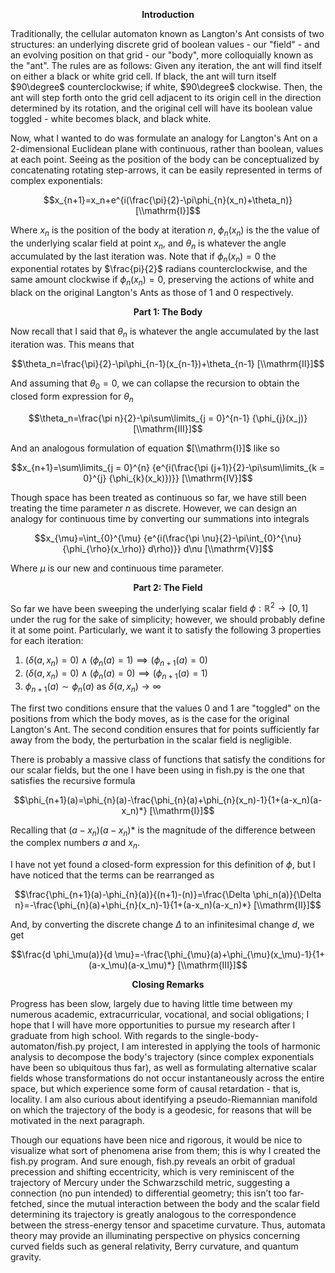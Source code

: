 $$ \textbf{Introduction} $$

Traditionally, the cellular automaton known as Langton's Ant consists of two structures: an underlying discrete grid of boolean values - our "field" - and an evolving position on that grid - our "body", more colloquially known as the "ant".
The rules are as follows: Given any iteration, the ant will find itself on either a black or white grid cell. If black, the ant will turn itself $90\degree$ counterclockwise; if white, $90\degree$ clockwise.
Then, the ant will step forth onto the grid cell adjacent to its origin cell in the direction determined by its rotation, and the original cell will have its boolean value toggled - white becomes black, and black white.

Now, what I wanted to do was formulate an analogy for Langton's Ant on a 2-dimensional Euclidean plane with continuous, rather than boolean, values at each point. 
Seeing as the position of the body can be conceptualized by concatenating rotating step-arrows, it can be easily represented in terms of complex exponentials:

$$x_{n+1}=x_n+e^{i(\frac{\pi}{2}-\pi\phi_{n}(x_n)+\theta_n)}  [\\mathrm{I}]$$

Where $x_n$ is the position of the body at iteration $n$, $\phi_{n}(x_n)$ is the the value of the underlying scalar field at point $x_n$, and $\theta_n$ is whatever the angle accumulated by the last iteration was.
Note that if $\phi_{n}(x_n)=0$ the exponential rotates by $\frac{pi}{2}$ radians counterclockwise, and the same amount clockwise if $\phi_{n}(x_n)=0$, preserving the actions of white and black on the original Langton's Ants as those of 1 and 0 respectively.

$$ \textbf{Part 1: The Body} $$

Now recall that I said that $\theta_n$ is whatever the angle accumulated by the last iteration was. This means that

$$\theta_n=\frac{\pi}{2}-\pi\phi_{n-1}(x_{n-1})+\theta_{n-1}  [\\mathrm{II}]$$

And assuming that $\theta_{0}=0$, we can collapse the recursion to obtain the closed form expression for $\theta_n$

$$\theta_n=\frac{\pi n}{2}-\pi\sum\limits_{j = 0}^{n-1} {\phi_{j}(x_j)}  [\\mathrm{III}]$$

And an analogous formulation of equation $[\\mathrm{I}]$ like so

$$x_{n+1}=\sum\limits_{j = 0}^{n} {e^{i(\frac{\pi (j+1)}{2}-\pi\sum\limits_{k = 0}^{j} {\phi_{k}(x_k)})}}  [\\mathrm{IV}]$$

Though space has been treated as continuous so far, we have still been treating the time parameter $n$ as discrete. However, we can design an analogy for continuous time by converting our summations into integrals

$$x_{\mu}=\int_{0}^{\mu} {e^{i(\frac{\pi \nu}{2}-\pi\int_{0}^{\nu} {\phi_{\rho}(x_\rho)} d\rho)}} d\nu  [\\mathrm{V}]$$

Where $\mu$ is our new and continuous time parameter.

$$ \textbf{Part 2: The Field} $$

So far we have been sweeping the underlying scalar field $\phi: \mathbb{R}^2 \to [0,1]$ under the rug for the sake of simplicity; however, we should probably define it at some point. Particularly, we want it to satisfy the following 3 properties for each iteration:

1. $(\delta(a,x_n)=0) \land (\phi_{n}(a)=1) \implies (\phi_{n+1}(a)=0)$
2. $(\delta(a,x_n)=0) \land (\phi_{n}(a)=0) \implies (\phi_{n+1}(a)=1)$
3. $\phi_{n+1}(a) \sim \phi_{n}(a)$ as $\delta(a,x_n) \to \infty$

The first two conditions ensure that the values 0 and 1 are "toggled" on the positions from which the body moves, as is the case for the original Langton's Ant. The second condition ensures that for points sufficiently far away from the body, the perturbation in the scalar field is negligible.

There is probably a massive class of functions that satisfy the conditions for our scalar fields, but the one I have been using in fish.py is the one that satisfies the recursive formula

$$\phi_{n+1}(a)=\phi_{n}(a)-\frac{\phi_{n}(a)+\phi_{n}(x_n)-1}{1+(a-x_n)(a-x_n)*}  [\\mathrm{I}]$$

Recalling that $(a-x_n)(a-x_n)*$ is the magnitude of the difference between the complex numbers $a$ and $x_n$.

I have not yet found a closed-form expression for this definition of $\phi$, but I have noticed that the terms can be rearranged as 

$$\frac{\phi_{n+1}(a)-\phi_{n}(a)}{(n+1)-(n)}=\frac{\Delta \phi_n(a)}{\Delta n}=-\frac{\phi_{n}(a)+\phi_{n}(x_n)-1}{1+(a-x_n)(a-x_n)*}  [\\mathrm{II}]$$

And, by converting the discrete change $\Delta$ to an infinitesimal change $d$, we get

$$\frac{d \phi_\mu(a)}{d \mu}=-\frac{\phi_{\mu}(a)+\phi_{\mu}(x_\mu)-1}{1+(a-x_\mu)(a-x_\mu)*}  [\\mathrm{III}]$$

$$ \textbf{Closing Remarks} $$

Progress has been slow, largely due to having little time between my numerous academic, extracurricular, vocational, and social obligations; I hope that I will have more opportunities to pursue my research after I graduate from high school. With regards to the single-body-automaton/fish.py project, I am interested in applying the tools of harmonic analysis to decompose the body's trajectory (since complex exponentials have been so ubiquitous thus far), as well as formulating alternative scalar fields whose transformations do not occur instantaneously across the entire space, but which experience some form of causal retardation - that is, locality. I am also curious about identifying a pseudo-Riemannian manifold on which the trajectory of the body is a geodesic, for reasons that will be motivated in the next paragraph.

Though our equations have been nice and rigorous, it would be nice to visualize what sort of phenomena arise from them; this is why I created the fish.py program. And sure enough, fish.py reveals an orbit of gradual precession and shifting eccentricity, which is very reminiscent of the trajectory of Mercury under the Schwarzschild metric, suggesting a connection (no pun intended) to differential geometry; this isn’t too far-fetched, since the mutual interaction between the body and the scalar field determining its trajectory is greatly analogous to the correspondence between the stress-energy tensor and spacetime curvature. Thus, automata theory may provide an illuminating perspective on physics concerning curved fields such as general relativity, Berry curvature, and quantum gravity.
